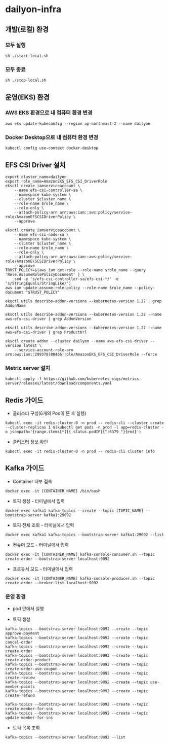 # dailyon-infra

## 개발(로컬) 환경

### 모두 실행

```shell
sh ./start-local.sh
```

### 모두 종료

```shell
sh ./stop-local.sh
```

## 운영(EKS) 환경

### AWS EKS 환경으로 내 컴퓨터 환경 변경

```shell
aws eks update-kubeconfig --region ap-northeast-2 --name dailyon
```

### Docker Desktop으로 내 컴퓨터 환경 변경

```shell
kubectl config use-context docker-desktop
```

## EFS CSI Driver 설치

```shell
export cluster_name=dailyon
export role_name=AmazonEKS_EFS_CSI_DriverRole
eksctl create iamserviceaccount \
    --name efs-csi-controller-sa \
    --namespace kube-system \
    --cluster $cluster_name \
    --role-name $role_name \
    --role-only \
    --attach-policy-arn arn:aws:iam::aws:policy/service-role/AmazonEFSCSIDriverPolicy \
    --approve

eksctl create iamserviceaccount \
    --name efs-csi-node-sa \
    --namespace kube-system \
    --cluster $cluster_name \
    --role-name $role_name \
    --role-only \
    --attach-policy-arn arn:aws:iam::aws:policy/service-role/AmazonEFSCSIDriverPolicy \
    --approve
TRUST_POLICY=$(aws iam get-role --role-name $role_name --query 'Role.AssumeRolePolicyDocument' | \
    sed -e 's/efs-csi-controller-sa/efs-csi-*/' -e 's/StringEquals/StringLike/')
aws iam update-assume-role-policy --role-name $role_name --policy-document "$TRUST_POLICY"

eksctl utils describe-addon-versions --kubernetes-version 1.27 | grep AddonName

eksctl utils describe-addon-versions --kubernetes-version 1.27 --name aws-efs-csi-driver | grep AddonVersion

eksctl utils describe-addon-versions --kubernetes-version 1.27 --name aws-efs-csi-driver | grep ProductUrl

eksctl create addon --cluster dailyon --name aws-efs-csi-driver --version latest \
    --service-account-role-arn arn:aws:iam::299378788466:role/AmazonEKS_EFS_CSI_DriverRole --force
```

### Metric server 설치

```shell
kubectl apply -f https://github.com/kubernetes-sigs/metrics-server/releases/latest/download/components.yaml
```

## Redis 가이드

- 클러스터 구성(6개의 Pod이 뜬 후 실행)

```shell
kubectl exec -it redis-cluster-0 -n prod -- redis-cli --cluster create --cluster-replicas 1 $(kubectl get pods -n prod -l app=redis-cluster -o jsonpath='{range.items[*]}{.status.podIP}{":6379 "}{end}')
```

- 클러스터 정보 확인

```shell
kubectl exec -it redis-cluster-0 -n prod -- redis-cli cluster info
```

## Kafka 가이드


- Container 내부 접속

```shell
docker exec -it [CONTAINER_NAME] /bin/bash
```

- 토픽 생성 - 터미널에서 입력

```shell
docker exec kafka1 kafka-topics --create --topic [TOPIC_NAME] --bootstrap-server kafka1:29092
```

- 토픽 전체 조회 - 터미널에서 입력

```shell
docker exec kafka1 kafka-topics --bootstrap-server kafka1:29092 --list
```

- 컨슈머 모드 - 터미널에서 입력

```shell
docker exec -it [CONTAINER_NAME] kafka-console-consumer.sh --topic create-order --bootstrap-server localhost:9092
```

- 프로듀서 모드 - 터미널에서 입력

```shell
docker exec -it [CONTAINER_NAME] kafka-console-producer.sh --topic create-order --broker-list localhost:9092
```

### 운영 환경

* pod 안에서 실행

* 토픽 생성

```shell
kafka-topics --bootstrap-server localhost:9092 --create --topic approve-payment
kafka-topics --bootstrap-server localhost:9092 --create --topic cancel-order
kafka-topics --bootstrap-server localhost:9092 --create --topic create-order
kafka-topics --bootstrap-server localhost:9092 --create --topic create-order-product
kafka-topics --bootstrap-server localhost:9092 --create --topic create-order-use-coupon
kafka-topics --bootstrap-server localhost:9092 --create --topic create-review
kafka-topics --bootstrap-server localhost:9092 --create --topic use-member-points
kafka-topics --bootstrap-server localhost:9092 --create --topic create-refund

kafka-topics --bootstrap-server localhost:9092 --create --topic create-member-for-sns
kafka-topics --bootstrap-server localhost:9092 --create --topic update-member-for-sns
```

* 토픽 목록 조회

```shell
kafka-topics --bootstrap-server localhost:9092 --list
```